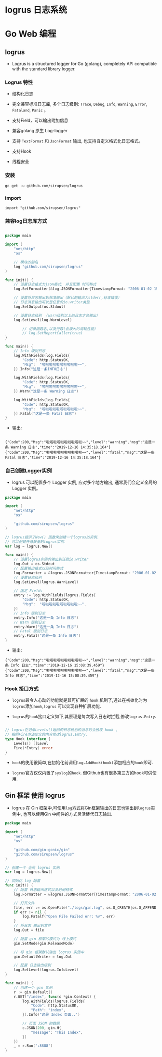 # logrus 日志系统


# Go Web 编程

## logrus

* Logrus is a structured logger for Go (golang), completely API compatible with the standard library logger.

### Logrus 特性

* 结构化日志

* 完全兼容标准日志库, 多个日志级别: `Trace`, `Debug`, `Info`, `Warning`, `Error`, `Fataland`, `Panic` 。

* 支持Field，可以输出附加信息

* 兼容golang 原生 Log-logger

* 支持 `TextFormat` 和 `JsonFormat` 输出, 也支持自定义格式化日志格式。

* 支持Hook

* 线程安全


### 安装

```shell
go get -u github.com/sirupsen/logrus

```


### import

```shell
import "github.com/sirupsen/logrus"

```


### 兼容log日志库方式

```go

package main

import (
	"net/http"
	"os"

	// 模块的别名
	log "github.com/sirupsen/logrus"
)

func init() {
	// 设置日志格式为json格式, 并且配置 时间格式
	log.SetFormatter(&log.JSONFormatter{TimestampFormat: "2006-01-02 15:04:05.000"})

	// 设置将日志输出到标准输出（默认的输出为stderr,标准错误）
	// 日志消息输出可以是任意的io.writer类型
	log.SetOutput(os.Stdout)

	// 设置日志级别  (warn级别以上的日志才会输出)
	log.SetLevel(log.WarnLevel)

        // 记录函数名,以及行数(会极大的消耗性能)
        // log.SetReportCaller(true)
}

func main() {
	// Info 级别日志
	log.WithFields(log.Fields{
		"Code": http.StatusOK,
		"Msg":  "啦啦啦啦啦啦啦啦啦啦~~",
	}).Info("这是一条INFO日志")

	log.WithFields(log.Fields{
		"Code": http.StatusOK,
		"Msg":  "啦啦啦啦啦啦啦啦啦啦~~",
	}).Warn("这是一条 Warning 日志")

	log.WithFields(log.Fields{
		"Code": http.StatusOK,
		"Msg":  "啦啦啦啦啦啦啦啦啦啦~~",
	}).Fatal("这是一条 Fatal 日志")
}

```

* 输出:

```shell

{"Code":200,"Msg":"啦啦啦啦啦啦啦啦啦啦~~","level":"warning","msg":"这是一条 Warning 日志","time":"2019-12-16 14:35:18.164"}
{"Code":200,"Msg":"啦啦啦啦啦啦啦啦啦啦~~","level":"fatal","msg":"这是一条 Fatal 日志","time":"2019-12-16 14:35:18.164"}

```


### 自己创建Logger实例

* logrus 可以配置多个 Logger 实例, 应对多个地方输出, 通常我们会定义全局的 Logger 实例。

 
```go
package main

import (
	"net/http"
	"os"

	"github.com/sirupsen/logrus"
)

// logrus提供了New() 函数来创建一个logrus的实例.
// 可以创建任意数量的logrus实例.
var log = logrus.New()

func main() {
	// 设置logrus实例的输出到任意io.writer
	log.Out = os.Stdout
	// 配置输出格式以及时间格式
	log.Formatter = &logrus.JSONFormatter{TimestampFormat: "2006-01-02 15:04:05.000"}
	// 设置日志级别
	log.SetLevel(logrus.WarnLevel)

	// 固定 Fields
	entry := log.WithFields(logrus.Fields{
		"Code": http.StatusOK,
		"Msg":  "啦啦啦啦啦啦啦啦啦啦~~",
	})
	// Info 级别日志
	entry.Info("这是一条 Info 日志")
	// Warn 级别日志
	entry.Warn("这是一条 Info 日志")
	// Fatal 级别日志
	entry.Fatal("这是一条 Info 日志")
}
```

* 输出:

```shell
{"Code":200,"Msg":"啦啦啦啦啦啦啦啦啦啦~~","level":"warning","msg":"这是一条 Info 日志","time":"2019-12-16 15:08:39.459"}
{"Code":200,"Msg":"啦啦啦啦啦啦啦啦啦啦~~","level":"fatal","msg":"这是一条 Info 日志","time":"2019-12-16 15:08:39.459"}

```


### Hook 接口方式

* `logrus`最令人心动的功能就是其可扩展的 `hook` 机制了,通过在初始化时为`logrus`添加`hook`,`logrus` 可以实现各种扩展功能.

* `logrus`的`hook`接口定义如下,其原理是每次写入日志时拦截,修改`logrus.Entry`.

```go

// logrus在记录Levels()返回的日志级别的消息时会触发 hook ,
// 按照Fire方法定义的内容修改logrus.Entry.
type Hook interface {
    Levels() []Level
    Fire(*Entry) error
}

```

* `hook`的使用很简单,在初始化前调用`log.AddHook(hook)`添加相应的`hook`即可.

* `logrus`官方仅仅内置了`syslog`的`hook`. 但Github也有很多第三方的hook可供使用.



## Gin 框架 使用 logrus

* logrus 在 Gin 框架中,可使用`log`方式将Gin框架输出的日志也输出到`logrus`实例中, 也可以使用Gin 中间件的方式灵活替代日志输出.

```go
package main

import (
	"net/http"
	"os"

	"github.com/gin-gonic/gin"
	"github.com/sirupsen/logrus"
)

// 创建一个 全局 logrus 实例
var log = logrus.New()

// 初始化 log 配置
func init() {
	// 配置 日志输出格式以及时间格式
	log.Formatter = &logrus.JSONFormatter{TimestampFormat: "2006-01-02 15:04:05.000"}

	// 打开文件
	file, err := os.OpenFile("./logs/gin.log", os.O_CREATE|os.O_APPEND|os.O_WRONLY, 0644)
	if err != nil {
		log.Fatalf("Open File Failed err: %v", err)
	}
	// 将日志 输出到文件
	log.Out = file

	// 配置 gin 框架的模式为 线上模式
	gin.SetMode(gin.ReleaseMode)

	// 将 gin 框架默认输出 logrus 实例中
	gin.DefaultWriter = log.Out

	// 配置 日志输出级别
	log.SetLevel(logrus.InfoLevel)
}

func main() {
	// 创建一个 gin 实例
	r := gin.Default()
	r.GET("/index", func(c *gin.Context) {
		log.WithFields(logrus.Fields{
			"Code": http.StatusOK,
			"Path": "index",
		}).Info("这是 Index 页面..")

		// 页面 JSON 的数据
		c.JSON(200, gin.H{
			"message": "This Index",
		})
	})
	_ = r.Run(":8888")
}

```




